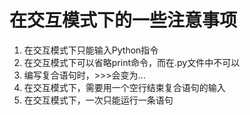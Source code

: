 # 在交互模式下的一些注意事项
1. 在交互模式下只能输入Python指令
2. 在交互模式下可以省略print命令，而在.py文件中不可以
3. 编写复合语句时，>>>会变为...
4. 在交互模式下，需要用一个空行结束复合语句的输入
5.  在交互模式下，一次只能运行一条语句
